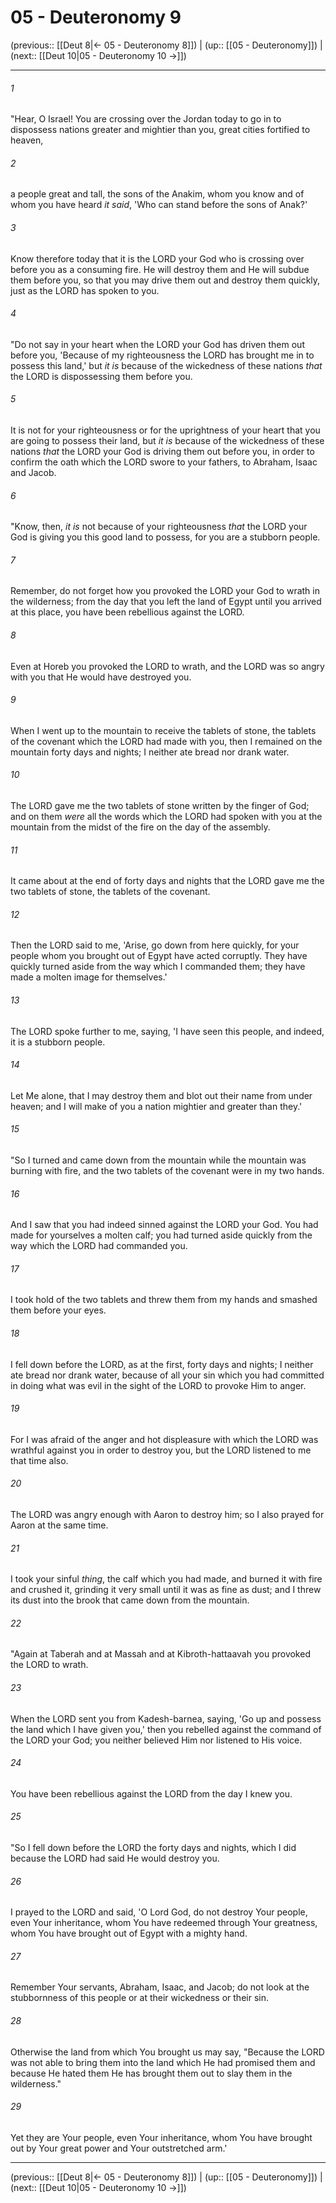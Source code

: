 # 05 - Deuteronomy 9

(previous:: [[Deut 8|← 05 - Deuteronomy 8]]) | (up:: [[05 - Deuteronomy]]) | (next:: [[Deut 10|05 - Deuteronomy 10 →]])

***


###### 1 
"Hear, O Israel! You are crossing over the Jordan today to go in to dispossess nations greater and mightier than you, great cities fortified to heaven, 

###### 2 
a people great and tall, the sons of the Anakim, whom you know and of whom you have heard _it said_, 'Who can stand before the sons of Anak?' 

###### 3 
Know therefore today that it is the LORD your God who is crossing over before you as a consuming fire. He will destroy them and He will subdue them before you, so that you may drive them out and destroy them quickly, just as the LORD has spoken to you. 

###### 4 
"Do not say in your heart when the LORD your God has driven them out before you, 'Because of my righteousness the LORD has brought me in to possess this land,' but _it is_ because of the wickedness of these nations _that_ the LORD is dispossessing them before you. 

###### 5 
It is not for your righteousness or for the uprightness of your heart that you are going to possess their land, but _it is_ because of the wickedness of these nations _that_ the LORD your God is driving them out before you, in order to confirm the oath which the LORD swore to your fathers, to Abraham, Isaac and Jacob. 

###### 6 
"Know, then, _it is_ not because of your righteousness _that_ the LORD your God is giving you this good land to possess, for you are a stubborn people. 

###### 7 
Remember, do not forget how you provoked the LORD your God to wrath in the wilderness; from the day that you left the land of Egypt until you arrived at this place, you have been rebellious against the LORD. 

###### 8 
Even at Horeb you provoked the LORD to wrath, and the LORD was so angry with you that He would have destroyed you. 

###### 9 
When I went up to the mountain to receive the tablets of stone, the tablets of the covenant which the LORD had made with you, then I remained on the mountain forty days and nights; I neither ate bread nor drank water. 

###### 10 
The LORD gave me the two tablets of stone written by the finger of God; and on them _were_ all the words which the LORD had spoken with you at the mountain from the midst of the fire on the day of the assembly. 

###### 11 
It came about at the end of forty days and nights that the LORD gave me the two tablets of stone, the tablets of the covenant. 

###### 12 
Then the LORD said to me, 'Arise, go down from here quickly, for your people whom you brought out of Egypt have acted corruptly. They have quickly turned aside from the way which I commanded them; they have made a molten image for themselves.' 

###### 13 
The LORD spoke further to me, saying, 'I have seen this people, and indeed, it is a stubborn people. 

###### 14 
Let Me alone, that I may destroy them and blot out their name from under heaven; and I will make of you a nation mightier and greater than they.' 

###### 15 
"So I turned and came down from the mountain while the mountain was burning with fire, and the two tablets of the covenant were in my two hands. 

###### 16 
And I saw that you had indeed sinned against the LORD your God. You had made for yourselves a molten calf; you had turned aside quickly from the way which the LORD had commanded you. 

###### 17 
I took hold of the two tablets and threw them from my hands and smashed them before your eyes. 

###### 18 
I fell down before the LORD, as at the first, forty days and nights; I neither ate bread nor drank water, because of all your sin which you had committed in doing what was evil in the sight of the LORD to provoke Him to anger. 

###### 19 
For I was afraid of the anger and hot displeasure with which the LORD was wrathful against you in order to destroy you, but the LORD listened to me that time also. 

###### 20 
The LORD was angry enough with Aaron to destroy him; so I also prayed for Aaron at the same time. 

###### 21 
I took your sinful _thing_, the calf which you had made, and burned it with fire and crushed it, grinding it very small until it was as fine as dust; and I threw its dust into the brook that came down from the mountain. 

###### 22 
"Again at Taberah and at Massah and at Kibroth-hattaavah you provoked the LORD to wrath. 

###### 23 
When the LORD sent you from Kadesh-barnea, saying, 'Go up and possess the land which I have given you,' then you rebelled against the command of the LORD your God; you neither believed Him nor listened to His voice. 

###### 24 
You have been rebellious against the LORD from the day I knew you. 

###### 25 
"So I fell down before the LORD the forty days and nights, which I did because the LORD had said He would destroy you. 

###### 26 
I prayed to the LORD and said, 'O Lord God, do not destroy Your people, even Your inheritance, whom You have redeemed through Your greatness, whom You have brought out of Egypt with a mighty hand. 

###### 27 
Remember Your servants, Abraham, Isaac, and Jacob; do not look at the stubbornness of this people or at their wickedness or their sin. 

###### 28 
Otherwise the land from which You brought us may say, "Because the LORD was not able to bring them into the land which He had promised them and because He hated them He has brought them out to slay them in the wilderness." 

###### 29 
Yet they are Your people, even Your inheritance, whom You have brought out by Your great power and Your outstretched arm.'

***

(previous:: [[Deut 8|← 05 - Deuteronomy 8]]) | (up:: [[05 - Deuteronomy]]) | (next:: [[Deut 10|05 - Deuteronomy 10 →]])
